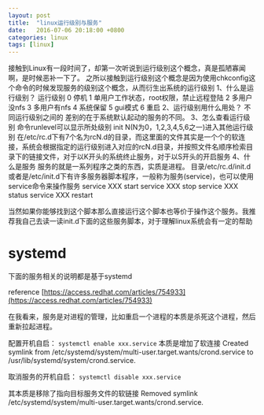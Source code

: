 ```yaml
---
layout: post
title:  "linux运行级别与服务"
date:   2016-07-06 20:18:00 +0800
categories: linux
tags: [linux]
---
```


接触到Linux有一段时间了，却第一次听说到运行级别这个概念，真是孤陋寡闻啊，是时候恶补一下了。
之所以接触到运行级别这个概念是因为使用chkconfig这个命令的时候发现服务的级别这个概念，从而衍生出系统的运行级别
1、什么是运行级别？
运行级别
0 停机
1 单用户工作状态，root权限，禁止远程登陆
2 多用户没nfs
3 多用户有nfs
4 系统保留
5 gui模式
6 重启
2、运行级别用什么用处？
不同运行级别之间的 差别的在于系统默认起动的服务的不同。
3、怎么查看运行级别
命令runlevel可以显示所处级别
init N(N为0，1,2,3,4,5,6之一)进入其他运行级别
在/etc/rc.d下有7个名为rcN.d的目录，而这里面的文件其实是一个个的软连接，系统会根据指定的运行级别进入对应的rcN.d目录，并按照文件名顺序检索目录下的链接文件，对于以K开头的系统终止服务，对于以S开头的开启服务
4、什么是服务
服务的就是一系列程序之类的东西，实质是进程。
目录/etc/rc.d/init.d或者是/etc/init.d下有许多服务器脚本程序，一般称为服务(service)，也可以使用service命令来操作服务
service XXX start
service XXX stop
service XXX status
service XXX restart

当然如果你能够找到这个脚本那么直接运行这个脚本也等价于操作这个服务。我推荐我自己去读一读init.d下面的这些服务脚本，对于理解linux系统会有一定的帮助

# systemd
下面的服务相关的说明都是基于systemd

reference
[https://access.redhat.com/articles/754933](https://access.redhat.com/articles/754933)

在我看来，服务是对进程的管理，比如重启一个进程的本质是杀死这个进程，然后重新拉起进程。

配置开机自启：
`systemctl enable xxx.service`
本质是增加了软连接
Created symlink from /etc/systemd/system/multi-user.target.wants/crond.service to /usr/lib/systemd/system/crond.service.

取消服务的开机自启：
`systemctl disable xxx.service`

其本质是移除了指向目标服务文件的软链接
Removed symlink /etc/systemd/system/multi-user.target.wants/crond.service.
